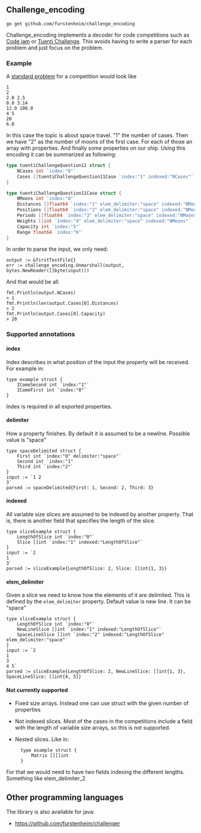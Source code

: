 ## Challenge_encoding

    go get github.com/furstenheim/challenge_encoding
    
Challenge_encoding implements a decoder for code competitions such as [Code jam](https://codingcompetitions.withgoogle.com/codejam) or [Tuenti Challenge](https://contest.tuenti.net/). This avoids having to write a parser for each problem and just focus on the problem.

### Example

A [standard problem](https://contest.tuenti.net/resources/2019/Question_11.html) for a competition would look like 

    1
    2
    2.0 2.5
    0.0 3.14
    12.0 100.0
    4 5
    20
    6.0
    

In this case the topic is about space travel. "1" the number of cases. Then we have "2" as the number of moons of the first case. For each of those an array with properties. And finally some properties on our ship. Using this encoding it can be summarized as following:
```go
type tuentiChallengeQuestion11 struct {
    NCases int `index:"0"`
    Cases []tuentiChallengeQuestion11Case `index:"1" indexed:"NCases"`
}

type tuentiChallengeQuestion11Case struct {
    NMoons int `index:"0"`
    Distances []float64 `index:"1" elem_delimiter:"space" indexed:"NMoons"`
    Positions []float64 `index:"2" elem_delimiter:"space" indexed:"NMoons"`
    Periods []float64 `index:"3" elem_delimiter:"space" indexed:"NMoons"`
    Weights []int `index:"4" elem_delimiter:"space" indexed:"NMoons"`
    Capacity int `index:"5"`
    Range float64 `index:"6"`
}
```

 In order to parse the input, we only need:
 
    output := &firstTestFile{}
	err := challenge_encoding.Unmarshall(output, bytes.NewReader([]byte(input)))
	

And that would be all.

    fmt.Println(output.NCases)
	> 1
	fmt.Println(len(output.Cases[0].Distances)
	> 2
	fmt.Println(output.Cases[0].Capacity)
	> 20


### Supported annotations

#### index
Index describes in what position of the input the property will be received. For example in:

    type example struct {
        IComeSecond int `index:"1"`
        IComeFirst int `index:"0"`
    }
Index is required in all exported properties.

#### delimiter
How a property finishes. By default it is assumed to be a newline. Possible value is "space"

    type spaceDelimited struct {
        First int `index:"0" delimiter:"space"`
        Second int `index:"1"
        Third int `index:"2"`
    }
    input := `1 2
    3`
    parsed := spaceDelimited{First: 1, Second: 2, Third: 3}
    
#### indexed
All variable size slices are assumed to be indexed by another property. That is, there is another field that specifies the length of the slice.

    type sliceExample struct {
        LengthOfSlice int `index:"0"`
        Slice []int `index:"1" indexed:"LengthOfSlice"` 
    }
    input := `2
    1
    3`
    parsed := sliceExample{LengthOfSlice: 2, Slice: []int{1, 3}}
    
#### elem_delimiter
Given a slice we need to know how the elements of it are delimited. This is defined by the `elem_delimiter` property. Default value is new line. It can be "space"

    type sliceExample struct {
        LengthOfSlice int `index:"0"`
        NewLineSlice []int `index:"1" indexed:"LengthOfSlice"`
        SpaceLineSlice []int `index:"2" indexed:"LengthOfSlice" elem_delimiter:"space"` 
    }
    input := `2
    1
    3
    4 5`
    parsed := sliceExample{LengthOfSlice: 2, NewLineSlice: []int{1, 3}, SpaceLineSlice: []int{4, 5}}

#### Not currently supported
* Fixed size arrays. Instead one can use struct with the given number of properties
* Not indexed slices. Most of the cases in the competitions include a field with the length of variable size arrays, so this is not supported.
* Nested slices. Like in:

        type example struct {
            Matrix [][]int
        }
        
For that we would need to have two fields indexing the different lengths. Something like elem_delimiter_2

## Other programming languages
The library is also available for java:

* https://github.com/furstenheim/challenger
